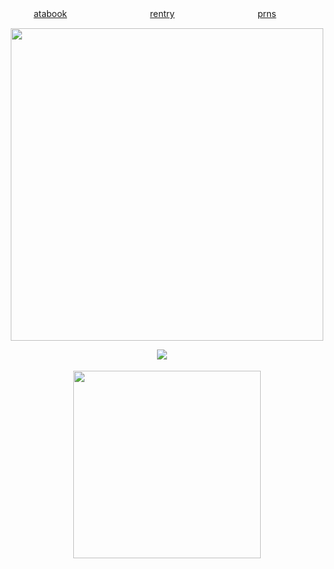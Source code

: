<div align="center">


[atabook](https://seildirect.atabook.org/)ㅤㅤㅤㅤㅤㅤㅤㅤㅤㅤ
[rentry](https://rentry.co/seildirector)ㅤㅤㅤㅤㅤㅤㅤㅤㅤㅤ
[prns](https://en.pronouns.page/@directory)ㅤㅤㅤ

  
  <a href="https://guns.lol/seildirectory"><img src="https://i.postimg.cc/L56cFYW1/Untitled56-20250815215543-removebg-preview.png" width="500" height="auto" align="auto"></img></a>

  ㅤㅤㅤㅤㅤㅤ<img src="https://komarev.com/ghpvc/?username=atervir&label= directories &color=5d5d5d&style=water">
ㅤㅤㅤㅤㅤㅤㅤ
<p align="center">
    <img width="300" src="" alt="">
</p>

